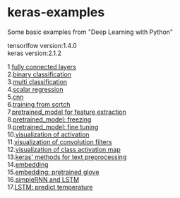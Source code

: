 # keras-examples
Some basic examples from "Deep Learning with Python" </br>

tensorlfow version:1.4.0</br>
keras version:2.1.2</br>

1.<a href="https://github.com/mjDelta/keras-examples/blob/master/ex01_fc.ipynb">fully connected layers</a></br>
2.<a href="https://github.com/mjDelta/keras-examples/blob/master/ex02_Binary%20Classification.ipynb">binary classification</a></br>
3.<a href="https://github.com/mjDelta/keras-examples/blob/master/ex03_multi%20classification.pynb">multi classification</a></br>
4.<a href="https://github.com/mjDelta/keras-examples/blob/master/ex04_regression.ipynb">scalar regression</a></br>
5.<a href="https://github.com/mjDelta/keras-examples/blob/master/ex05_cnn.ipynb">cnn</a></br>
6.<a href="https://github.com/mjDelta/keras-examples/blob/master/ex06_training_from_scratch.ipynb">training from scrtch</a></br>
7.<a href="https://github.com/mjDelta/keras-examples/blob/master/ex07_feature_extraction.ipynb">pretrained_model for feature extraction</a></br>
8.<a href="https://github.com/mjDelta/keras-examples/blob/master/ex08_freeze_pretrained_model.ipynb">pretrained_model: freezing</a></br>
9.<a href="https://github.com/mjDelta/keras-examples/blob/master/ex09_fine_tuning.ipynb">pretrained_model: fine tuning</a></br>
10.<a href="https://github.com/mjDelta/keras-examples/blob/master/ex10_visualize_activations.ipynb">visualization of activation</a></br>
11.<a href="https://github.com/mjDelta/keras-examples/blob/master/ex11_visualize_conv_filters.ipynb">visualization of convolution filters</a></br>
12.<a href="https://github.com/mjDelta/keras-examples/blob/master/ex12_class_activation_map.ipynb">visualization of class activation map</a></br>
13.<a href="https://github.com/mjDelta/keras-examples/blob/master/ex13_text_preprocessing.ipynb">keras' methods for text preprocessing</a></br>
14.<a href="https://github.com/mjDelta/keras-examples/blob/master/ex14_embdding1.ipynb">embedding</a></br>
15.<a href="https://github.com/mjDelta/keras-examples/blob/master/ex15_embedding2_pretrained_vectors.ipynb">embedding: pretrained glove</a></br>
16.<a href="https://github.com/mjDelta/keras-examples/blob/master/ex16_simple_rnn.ipynb">simpleRNN and LSTM</a></br>
17.<a href="https://github.com/mjDelta/keras-examples/blob/master/ex17_predict_temperature.ipynb">LSTM: predict temperature</a></br>
